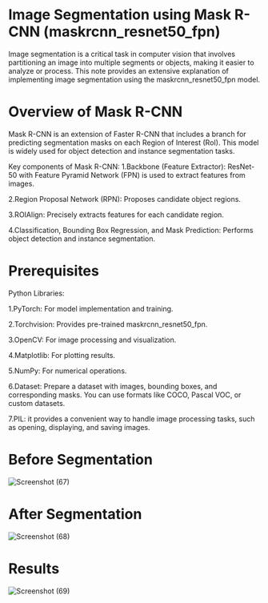 # Image Segmentation using Mask R-CNN (maskrcnn_resnet50_fpn)

Image segmentation is a critical task in computer vision that involves partitioning an image into multiple segments or objects, making it easier to analyze or process. This note provides an extensive explanation of implementing image segmentation using the maskrcnn_resnet50_fpn model.

# Overview of Mask R-CNN
Mask R-CNN is an extension of Faster R-CNN that includes a branch for predicting segmentation masks on each Region of Interest (RoI). This model is widely used for object detection and instance segmentation tasks.

Key components of Mask R-CNN:
1.Backbone (Feature Extractor): ResNet-50 with Feature Pyramid Network (FPN) is used to extract features from images.

2.Region Proposal Network (RPN): Proposes candidate object regions.

3.ROIAlign: Precisely extracts features for each candidate region.

4.Classification, Bounding Box Regression, and Mask Prediction: Performs object detection and instance segmentation.

# Prerequisites
Python Libraries:

1.PyTorch: For model implementation and training.  

2.Torchvision: Provides pre-trained maskrcnn_resnet50_fpn. 

3.OpenCV: For image processing and visualization.

4.Matplotlib: For plotting results.

5.NumPy: For numerical operations.

6.Dataset: Prepare a dataset with images, bounding boxes, and corresponding masks. You can use formats like COCO, Pascal VOC, or custom datasets.

7.PIL: it provides a convenient way to handle image processing tasks, such as opening, displaying, and saving images.


# Before Segmentation

![Screenshot (67)](https://github.com/user-attachments/assets/c2ad161c-9457-4374-9eba-e3a1f7c55af3)


# After Segmentation

![Screenshot (68)](https://github.com/user-attachments/assets/4d4dba80-d1f0-45e3-8a60-550ae4d7617c)


# Results

![Screenshot (69)](https://github.com/user-attachments/assets/5e6e92af-e67c-4daf-ba84-fd3d837489aa)




